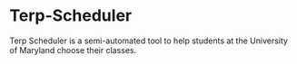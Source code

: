 # Terp-Scheduler
Terp Scheduler is a semi-automated tool to help students at the University of Maryland choose their classes. 
